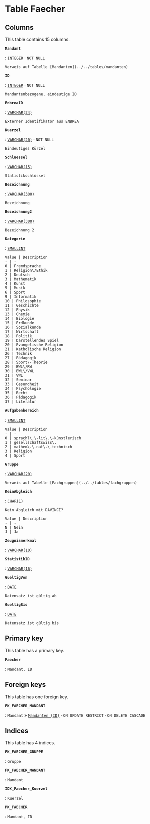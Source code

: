 # Table **Faecher**

## Columns

This table contains 15 columns.

**`Mandant`**

:   [`INTEGER`](https://firebirdsql.org/file/documentation/html/en/refdocs/fblangref40/firebird-40-language-reference.html#fblangref40-datatypes-inttypes) · `NOT NULL`

    Verweis auf Tabelle [Mandanten](../../tables/mandanten)

**`ID`**

:   [`INTEGER`](https://firebirdsql.org/file/documentation/html/en/refdocs/fblangref40/firebird-40-language-reference.html#fblangref40-datatypes-inttypes) · `NOT NULL`

    Mandantenbezogene, eindeutige ID

**`EnbreaID`**

:   [`VARCHAR(24)`](https://firebirdsql.org/file/documentation/html/en/refdocs/fblangref40/firebird-40-language-reference.html#fblangref40-datatypes-chartypes)

    Externer Identifikator aus ENBREA

**`Kuerzel`**

:   [`VARCHAR(20)`](https://firebirdsql.org/file/documentation/html/en/refdocs/fblangref40/firebird-40-language-reference.html#fblangref40-datatypes-chartypes) · `NOT NULL`

    Eindeutiges Kürzel

**`Schluessel`**

:   [`VARCHAR(15)`](https://firebirdsql.org/file/documentation/html/en/refdocs/fblangref40/firebird-40-language-reference.html#fblangref40-datatypes-chartypes)

    Statistikschlüssel

**`Bezeichnung`**

:   [`VARCHAR(300)`](https://firebirdsql.org/file/documentation/html/en/refdocs/fblangref40/firebird-40-language-reference.html#fblangref40-datatypes-chartypes)

    Bezeichnung

**`Bezeichnung2`**

:   [`VARCHAR(300)`](https://firebirdsql.org/file/documentation/html/en/refdocs/fblangref40/firebird-40-language-reference.html#fblangref40-datatypes-chartypes)

    Bezeichnung 2

**`Kategorie`**

:   [`SMALLINT`](https://firebirdsql.org/file/documentation/html/en/refdocs/fblangref40/firebird-40-language-reference.html#fblangref40-datatypes-inttypes)

    Value | Description
    - | -
    0 | Fremdsprache
    1 | Religion\/Ethik
    2 | Deutsch
    3 | Mathematik
    4 | Kunst
    5 | Musik
    6 | Sport
    9 | Informatik
    10 | Philosophie
    11 | Geschichte
    12 | Physik
    13 | Chemie
    14 | Biologie
    15 | Erdkunde
    16 | Sozialkunde
    17 | Wirtschaft
    18 | Politik
    19 | Darstellendes Spiel
    20 | Evangelische Religion
    21 | Katholische Religion
    26 | Technik
    27 | Pädagogik
    28 | Sport\-Theorie
    29 | BWL\/RW
    30 | BWL\/VWL
    31 | VWL
    32 | Seminar
    33 | Gesundheit
    34 | Psychologie
    35 | Recht
    36 | Pädagogik
    37 | Literatur

**`Aufgabenbereich`**

:   [`SMALLINT`](https://firebirdsql.org/file/documentation/html/en/refdocs/fblangref40/firebird-40-language-reference.html#fblangref40-datatypes-inttypes)

    Value | Description
    - | -
    0 | sprachl\.\-lit\.\-künstlerisch
    1 | gesellschaftswiss\.
    2 | mathem\.\-nat\.\-technisch
    3 | Religion
    4 | Sport

**`Gruppe`**

:   [`VARCHAR(20)`](https://firebirdsql.org/file/documentation/html/en/refdocs/fblangref40/firebird-40-language-reference.html#fblangref40-datatypes-chartypes)

    Verweis auf Tabelle [Fachgruppen](../../tables/fachgruppen)

**`KeinAbgleich`**

:   [`CHAR(1)`](https://firebirdsql.org/file/documentation/html/en/refdocs/fblangref40/firebird-40-language-reference.html#fblangref40-datatypes-chartypes)

    Kein Abgleich mit DAVINCI?

    Value | Description
    - | -
    N | Nein
    J | Ja

**`Zeugnismerkmal`**

:   [`VARCHAR(10)`](https://firebirdsql.org/file/documentation/html/en/refdocs/fblangref40/firebird-40-language-reference.html#fblangref40-datatypes-chartypes)

**`StatistikID`**

:   [`VARCHAR(16)`](https://firebirdsql.org/file/documentation/html/en/refdocs/fblangref40/firebird-40-language-reference.html#fblangref40-datatypes-chartypes)

**`GueltigVon`**

:   [`DATE`](https://firebirdsql.org/file/documentation/html/en/refdocs/fblangref40/firebird-40-language-reference.html#fblangref40-datatypes-datetime)

    Datensatz ist gültig ab

**`GueltigBis`**

:   [`DATE`](https://firebirdsql.org/file/documentation/html/en/refdocs/fblangref40/firebird-40-language-reference.html#fblangref40-datatypes-datetime)

    Datensatz ist gültig bis

## Primary key

This table has a primary key.

**`Faecher`**

:   `Mandant, ID`

## Foreign keys

This table has one foreign key.

**`FK_FAECHER_MANDANT`**

:   `Mandant` » [`Mandanten (ID)`](../../tables/mandanten) · `ON UPDATE RESTRICT` · `ON DELETE CASCADE`

## Indices

This table has 4 indices.

**`FK_FAECHER_GRUPPE`**

:   `Gruppe`

**`FK_FAECHER_MANDANT`**

:   `Mandant`

**`IDX_Faecher_Kuerzel`**

:   `Kuerzel`

**`PK_FAECHER`**

:   `Mandant, ID`
